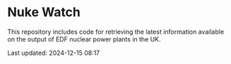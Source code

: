 # Nuke Watch

This repository includes code for retrieving the latest information available on the output of EDF nuclear power plants in the UK.

Last updated: 2024-12-15 08:17